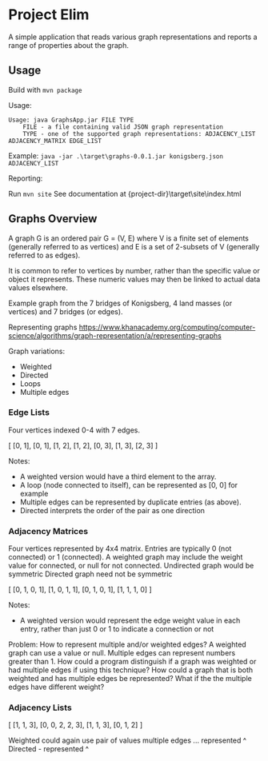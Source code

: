 # Project Elim

A simple application that reads various graph representations and reports a
range of properties about the graph.


## Usage

Build with `mvn package`

Usage:

```
Usage: java GraphsApp.jar FILE TYPE
	FILE - a file containing valid JSON graph representation
	TYPE - one of the supported graph representations: ADJACENCY_LIST ADJACENCY_MATRIX EDGE_LIST
```

Example: `java -jar .\target\graphs-0.0.1.jar konigsberg.json ADJACENCY_LIST`

Reporting:

Run `mvn site`
See documentation at {project-dir}\target\site\index.html


## Graphs Overview

A graph G is an ordered pair G = (V, E) where V is a finite set of elements (generally referred to as vertices) and E is a set of 2-subsets of V (generally referred to as edges).

It is common to refer to vertices by number, rather than the specific value or object it represents.
These numeric values may then be linked to actual data values elsewhere.

Example graph from the 7 bridges of Konigsberg, 4 land masses (or vertices) and 7 bridges (or edges).

Representing graphs
https://www.khanacademy.org/computing/computer-science/algorithms/graph-representation/a/representing-graphs

Graph variations:
- Weighted
- Directed
- Loops
- Multiple edges

### Edge Lists
Four vertices indexed 0-4 with 7 edges.

[
    [0, 1],
    [0, 1],
    [1, 2],
    [1, 2],
    [0, 3],
    [1, 3],
    [2, 3]
]

Notes:
- A weighted version would have a third element to the array.
- A loop (node connected to itself), can be represented as [0, 0] for example
- Multiple edges can be represented by duplicate entries (as above).
- Directed interprets the order of the pair as one direction

### Adjacency Matrices
Four vertices represented by 4x4 matrix. Entries are typically 0 (not connected) or 1 (connected).
A weighted graph may include the weight value for connected, or null for not connected.
Undirected graph would be symmetric
Directed graph need not be symmetric

[
    [0, 1, 0, 1],
    [1, 0, 1, 1],
    [0, 1, 0, 1],
    [1, 1, 1, 0]
]

Notes:
- A weighted version would represent the edge weight value in each entry, rather than just 0 or 1 to indicate a connection or not

Problem:
How to represent multiple and/or weighted edges?
A weighted graph can use a value or null.  Multiple edges can represent numbers greater than 1.  How could a program distinguish if a graph was weighted or had multiple edges if using this technique?  How could a graph that is both weighted and has multiple edges be represented?  What if the the multiple edges have different weight?


### Adjacency Lists

[
    [1, 1, 3],
    [0, 0, 2, 2, 3],
    [1, 1, 3],
    [0, 1, 2]
]

Weighted could again use pair of values
multiple edges  ... represented ^
Directed - represented ^

